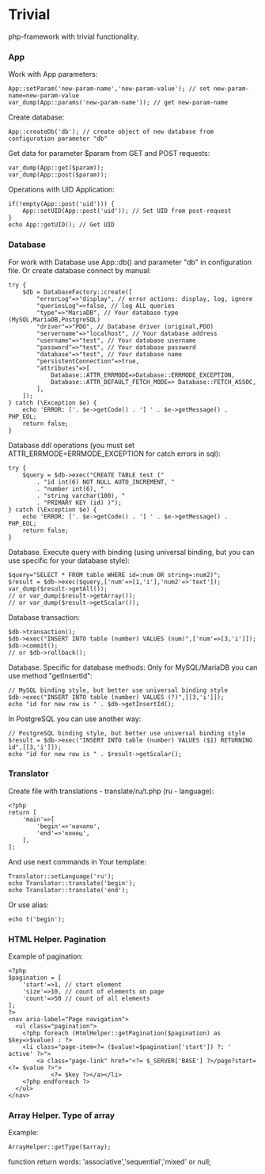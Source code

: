 # Trivial
php-framework with trivial functionality.


### App
Work with App parameters:
````
App::setParam('new-param-name','new-param-value'); // set new-param-name=new-param-value
var_dump(App::params('new-param-name')); // get new-param-name
````
Create database:
````
App::createDb('db'); // create object of new database from configuration parameter "db"
````
Get data for parameter $param from GET and POST requests:
````
var_dump(App::get($param));
var_dump(App::post($param));
````
Operations with UID Application:
````
if(!empty(App::post('uid'))) {
    App::setUID(App::post('uid')); // Set UID from post-request
}
echo App::getUID(); // Get UID
````


### Database
For work with Database use App::db() and parameter "db" in configuration file.
Or create database connect by manual:
````
try {
    $db = DatabaseFactory::create([
        "errorLog"=>"display", // error actions: display, log, ignore 
        "queriesLog"=>false, // log ALL queries
        "type"=>"MariaDB", // Your database type (MySQL,MariaDB,PostgreSQL)
        "driver"=>"PDO", // Database driver (original,PDO)
        "servername"=>"localhost", // Your database address
        "username"=>"test", // Your database username
        "password"=>"test", // Your database password
        "database"=>"test", // Your database name
        "persistentConnection"=>true,
        "attributes"=>[
            Database::ATTR_ERRMODE=>Database::ERRMODE_EXCEPTION,
            Database::ATTR_DEFAULT_FETCH_MODE=> Database::FETCH_ASSOC,
        ],
    ]);
} catch (\Exception $e) {
    echo 'ERROR: ['. $e->getCode() . '] ' . $e->getMessage() . PHP_EOL;
    return false;
}
````

Database ddl operations (you must set ATTR_ERRMODE=ERRMODE_EXCEPTION for catch errors in sql):
````
try {
    $query = $db->exec("CREATE TABLE test ("
        . "id int(6) NOT NULL AUTO_INCREMENT, "
        . "number int(6), "
        . "string varchar(100), "
        . "PRIMARY KEY (id) )");
} catch (\Exception $e) {
    echo 'ERROR: ['. $e->getCode() . '] ' . $e->getMessage() . PHP_EOL;
    return false;
}
````
Database. Execute query with binding (using universal binding, 
but you can use specific for your database style):
````
$query="SELECT * FROM table WHERE id=:num OR string=:num2)";
$result = $db->exec($query,['num'=>[1,'i'],'num2'=>'text']);
var_dump($result->getAll());
// or var_dump($result->getArray());
// or var_dump($result->getScalar());
````
Database transaction:
````
$db->transaction();
$db->exec("INSERT INTO table (number) VALUES (num)",['num'=>[3,'i']]); 
$db->commit(); 
// or $db->rollback();
````
Database. Specific for database methods:
Only for MySQL/MariaDB you can use method "getInsertId":
````
// MySQL binding style, but better use universal binding style
$db->exec("INSERT INTO table (number) VALUES (?)",[[3,'i']]); 
echo "id for new row is " . $db->getInsertId();
````
In PostgreSQL you can use another way:
````
// PostgreSQL binding style, but better use universal binding style
$result = $db->exec("INSERT INTO table (number) VALUES ($1) RETURNING id",[[3,'i']]);
echo "id for new row is " . $result->getScalar();
````


### Translator
Create file with translations - translate/ru/t.php (ru - language):
````
<?php
return [
    'main'=>[
        'begin'=>'начало',
        'end'=>'конец',
    ],
];
````
And use next commands in Your template:
````
Translator::setLanguage('ru');
echo Translator::translate('begin');
echo Translator::translate('end');
````
Or use alias:
````
echo t('begin');
````


### HTML Helper. Pagination
Example of pagination:
````
<?php 
$pagination = [
    'start'=>1, // start element
    'size'=>10, // count of elements on page
    'count'=>50 // count of all elements
];
?>
<nav aria-label="Page navigation">
  <ul class="pagination">
    <?php foreach (HtmlHelper::getPagination($pagination) as $key=>$value) : ?>
    <li class="page-item<?= ($value!=$pagination['start']) ?: ' active' ?>">
        <a class="page-link" href="<?= $_SERVER['BASE'] ?>/page?start=<?= $value ?>">
            <?= $key ?></a></li>
    <?php endforeach ?>
  </ul>
</nav>
````


### Array Helper. Type of array
Example:
````
ArrayHelper::getType($array);
````
function return words: 'associative','sequential','mixed' or null;


